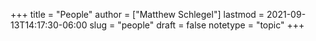 +++
title = "People"
author = ["Matthew Schlegel"]
lastmod = 2021-09-13T14:17:30-06:00
slug = "people"
draft = false
notetype = "topic"
+++
